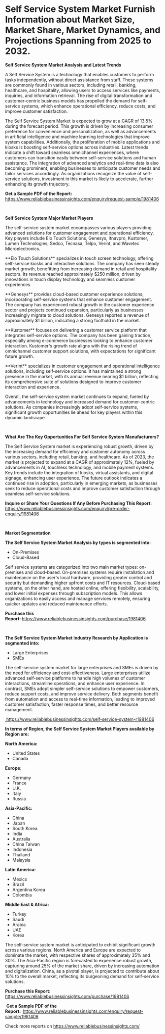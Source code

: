 <p><h1>Self Service System Market Furnish Information about Market Size, Market Share, Market Dynamics, and Projections Spanning from 2025 to 2032.</h1></p><p><strong>Self Service System Market Analysis and Latest Trends</strong></p>
<p><p>A Self Service System is a technology that enables customers to perform tasks independently, without direct assistance from staff. These systems are commonly found in various sectors, including retail, banking, healthcare, and hospitality, allowing users to access services like payments, inquiries, and information retrieval. The rise of digital transformation and customer-centric business models has propelled the demand for self-service systems, which enhance operational efficiency, reduce costs, and improve customer satisfaction.</p><p>The Self Service System Market is expected to grow at a CAGR of 13.5% during the forecast period. This growth is driven by increasing consumer preference for convenience and personalization, as well as advancements in artificial intelligence and machine learning technologies that improve system capabilities. Additionally, the proliferation of mobile applications and kiosks is boosting self-service options across industries. Latest trends indicate a shift toward seamless omnichannel experiences, where customers can transition easily between self-service solutions and human assistance. The integration of advanced analytics and real-time data is also becoming prominent, enabling businesses to anticipate customer needs and tailor services accordingly. As organizations recognize the value of self-service solutions, investment in this market is likely to accelerate, further enhancing its growth trajectory.</p></p>
<p><strong>Get a Sample PDF of the Report:&nbsp;</strong> <a href="https://www.reliablebusinessinsights.com/enquiry/request-sample/1981406?utm_campaign=3086&utm_medium=2&utm_source=Github&utm_content=ia&utm_term=10032025&utm_id=self-service-system">https://www.reliablebusinessinsights.com/enquiry/request-sample/1981406</a></p>
<p>&nbsp;</p>
<p><strong>Self Service System Major Market Players</strong></p>
<p><p>The self-service system market encompasses various players providing advanced solutions for customer engagement and operational efficiency. Key players include Elo Touch Solutions, Genesys, Itnavpro, Kustomer, Lumen Technologies, Sedco, Tecnasa, Telpo, Verint, and Wavetec Microelectronics.</p><p>**Elo Touch Solutions** specializes in touch screen technology, offering self-service kiosks and interactive solutions. The company has seen steady market growth, benefitting from increasing demand in retail and hospitality sectors. Its revenue reached approximately $250 million, driven by innovations in touch display technology and seamless customer experiences. </p><p>**Genesys** provides cloud-based customer experience solutions, incorporating self-service systems that enhance customer engagement. The company has experienced robust growth in the customer experience sector and projects continued expansion, particularly as businesses increasingly migrate to cloud solutions. Genesys reported a revenue of approximately $1 billion, indicating a strong foothold in the market.</p><p>**Kustomer** focuses on delivering a customer service platform that integrates self-service options. The company has been gaining traction, especially among e-commerce businesses looking to enhance customer interaction. Kustomer's growth rate aligns with the rising trend of omnichannel customer support solutions, with expectations for significant future growth.</p><p>**Verint** specializes in customer engagement and operational intelligence solutions, including self-service options. It has maintained a strong presence in the market, with its annual revenue nearing $1 billion, reflecting its comprehensive suite of solutions designed to improve customer interaction and experience.</p><p>Overall, the self-service system market continues to expand, fueled by advancements in technology and increased demand for customer-centric solutions. As companies increasingly adopt self-service systems, significant growth opportunities lie ahead for key players within this dynamic landscape.</p></p>
<p>&nbsp;</p>
<p><strong>What Are The Key Opportunities For Self Service System Manufacturers?</strong></p>
<p><p>The Self Service System market is experiencing robust growth, driven by the increasing demand for efficiency and customer autonomy across various sectors, including retail, banking, and healthcare. As of 2023, the market is projected to expand at a CAGR of approximately 12%, fueled by advancements in AI, touchless technology, and mobile payment systems. Key trends include the integration of kiosks, virtual assistants, and digital signage, enhancing user experience. The future outlook indicates a continued rise in adoption, particularly in emerging markets, as businesses seek to reduce operational costs and improve customer satisfaction through seamless self-service solutions.</p></p>
<p><strong>Inquire or Share Your Questions If Any Before Purchasing This Report:</strong> <a href="https://www.reliablebusinessinsights.com/enquiry/pre-order-enquiry/1981406?utm_campaign=3086&utm_medium=2&utm_source=Github&utm_content=ia&utm_term=10032025&utm_id=self-service-system">https://www.reliablebusinessinsights.com/enquiry/pre-order-enquiry/1981406</a></p>
<p>&nbsp;</p>
<p><strong>Market Segmentation</strong></p>
<p><strong>The Self Service System Market Analysis by types is segmented into:</strong></p>
<p><ul><li>On-Premises</li><li>Cloud-Based</li></ul></p>
<p><p>Self service systems are categorized into two main market types: on-premises and cloud-based. On-premises systems require installation and maintenance on the user's local hardware, providing greater control and security but demanding higher upfront costs and IT resources. Cloud-based systems, on the other hand, are hosted online, offering flexibility, scalability, and lower initial expenses through subscription models. This allows organizations to easily access and manage services remotely, ensuring quicker updates and reduced maintenance efforts.</p></p>
<p><strong>Purchase this Report:&nbsp;</strong><a href="https://www.reliablebusinessinsights.com/purchase/1981406?utm_campaign=3086&utm_medium=2&utm_source=Github&utm_content=ia&utm_term=10032025&utm_id=self-service-system">https://www.reliablebusinessinsights.com/purchase/1981406</a></p>
<p>&nbsp;</p>
<p><strong>The Self Service System Market Industry Research by Application is segmented into:</strong></p>
<p><ul><li>Large Enterprises</li><li>SMEs</li></ul></p>
<p><p>The self-service system market for large enterprises and SMEs is driven by the need for efficiency and cost-effectiveness. Large enterprises utilize advanced self-service platforms to handle high volumes of customer interactions, streamline operations, and enhance user experience. In contrast, SMEs adopt simpler self-service solutions to empower customers, reduce support costs, and improve service delivery. Both segments benefit from automation and access to real-time information, leading to improved customer satisfaction, faster response times, and better resource management.</p></p>
<p><a href="https://www.reliablebusinessinsights.com/self-service-system-r1981406?utm_campaign=3086&utm_medium=2&utm_source=Github&utm_content=ia&utm_term=10032025&utm_id=self-service-system">&nbsp;https://www.reliablebusinessinsights.com/self-service-system-r1981406</a></p>
<p><strong>In terms of Region, the Self Service System Market Players available by Region are:</strong></p>
<p>
    <p> <strong> North America: </strong>
        <ul>
            <li>United States</li>
            <li>Canada</li>
        </ul>
        </p> 
    <p> <strong> Europe: </strong>
        <ul>
            <li>Germany</li>
            <li>France</li>
            <li>U.K.</li>
            <li>Italy</li>
            <li>Russia</li>
        </ul>
        </p> 
    <p> <strong> Asia-Pacific: </strong>
        <ul>
            <li>China</li>
            <li>Japan</li>
            <li>South Korea</li>
            <li>India</li>
            <li>Australia</li>
            <li>China Taiwan</li>
            <li>Indonesia</li>
            <li>Thailand</li>
            <li>Malaysia</li>
        </ul>
        </p> 
    <p> <strong> Latin America: </strong>
        <ul>
            <li>Mexico</li>
            <li>Brazil</li>
            <li>Argentina Korea</li>
            <li>Colombia</li>
        </ul>
        </p> 
    <p> <strong> Middle East & Africa: </strong>
        <ul>
            <li>Turkey</li>
            <li>Saudi</li>
            <li>Arabia</li>
            <li>UAE</li>
            <li>Korea</li>
        </ul>
    </p>
    </p>
<p><p>The self-service system market is anticipated to exhibit significant growth across various regions. North America and Europe are expected to dominate the market, with respective shares of approximately 35% and 30%. The Asia-Pacific region is forecasted to experience robust growth, capturing around 25% of the market share, driven by increasing automation and digitalization. China, as a pivotal player, is projected to contribute about 10% to the overall market, reflecting its burgeoning demand for self-service solutions.</p></p>
<p><strong>Purchase this Report: </strong><a href="https://www.reliablebusinessinsights.com/purchase/1981406?utm_campaign=3086&utm_medium=2&utm_source=Github&utm_content=ia&utm_term=10032025&utm_id=self-service-system">https://www.reliablebusinessinsights.com/purchase/1981406</a></p>
<p>&nbsp;<strong>Get a Sample PDF of the Report:&nbsp;&nbsp;</strong><a href="https://www.reliablebusinessinsights.com/enquiry/request-sample/1981406?utm_campaign=3086&utm_medium=2&utm_source=Github&utm_content=ia&utm_term=10032025&utm_id=self-service-system">https://www.reliablebusinessinsights.com/enquiry/request-sample/1981406</a></p>
<p><strong></strong></p>
<p>Check more reports on <a href="https://www.reliablebusinessinsights.com/?utm_campaign=3086&utm_medium=2&utm_source=Github&utm_content=ia&utm_term=10032025&utm_id=self-service-system">https://www.reliablebusinessinsights.com/</a></p>